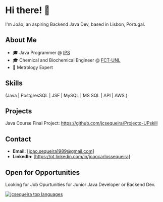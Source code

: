 
# Hi there! 👋

I'm João, an aspiring Backend Java Dev, based in Lisbon, Portugal.

## About Me

- 🎓 Java Programmer @ [IPS](https://upskill.pt/)
- 🎓 Chemical and Biochemical Engineer @ [FCT-UNL](https://www.fct.unl.pt/en/education/course/integrated-master-chemical-and-biochemical-engineering)
- :mag_right: Metrology Expert



## Skills

(Java | PostgresSQL | JSF | MySQL | MS SQL | API | AWS ) 

## Projects

Java Course Final Project: https://github.com/jcsequeira/Projecto-UPskill



## Contact

- **Email**: [joao.sequeira1989@gmail.com]
- **LinkedIn**: [https://pt.linkedin.com/in/joaocarlossequeira]



## Open for Opportunities

Looking for Job Opurtunities for Junior Java Developer or Backend Dev.

<div align="left">
  
[![jcsequeira top languages](https://github-readme-stats.vercel.app/api/top-langs/?username=jcsequeira&theme=blue-white)](https://github.com/anuraghazra/github-readme-stats)
  
 </div>
